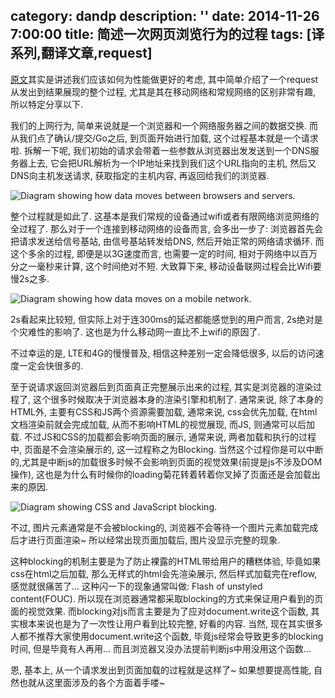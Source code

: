 category: dandp
description: ''
date: 2014-11-26 7:00:00
title: 简述一次网页浏览行为的过程
tags: [译系列,翻译文章,request]
---

<p><a href="http://alistapart.com/article/planning-for-performance">原文</a>其实是讲述我们应该如何为性能做更好的考虑, 其中简单介绍了一个request从发出到结果展现的整个过程, 尤其是其在移动网络和常规网络的区别非常有趣, 所以特定分享以下.</p>

<p>我们的上网行为, 简单来说就是一个浏览器和一个网络服务器之间的数据交换.  而从我们点了确认/提交/Go之后, 到页面开始进行加载, 这个过程基本就是一个请求啦. 拆解一下呢, 我们初始的请求会带着一些参数从浏览器出发发送到一个DNS服务器上去, 它会把URL解析为一个IP地址来找到我们这个URL指向的主机, 然后又DNS向主机发送请求, 获取指定的主机内容, 再返回给我们的浏览器.</p>

<p><img src="http://alistapart.com/d/409/3.1.jpg" alt="Diagram showing how data moves between browsers and servers." title=""></p>

<p>整个过程就是如此了. 这基本是我们常规的设备通过wifi或者有限网络浏览网络的全过程了. 那么对于一个连接到移动网络的设备而言, 会多出一步了: 浏览器首先会把请求发送给信号基站, 由信号基站转发给DNS, 然后开始正常的网络请求循环.  而这个多余的过程, 即便是以3G速度而言, 也需要一定的时间, 相对于网络中以百万分之一毫秒来计算, 这个时间绝对不短. 大致算下来, 移动设备联网过程会比Wifi要慢2s之多.</p>
<!--more-->


<p><img src="http://alistapart.com/d/409/3.2.jpg" alt="Diagram showing how data moves on a mobile network." title=""></p>

<p>2s看起来比较短, 但实际上对于连300ms的延迟都能感觉到的用户而言, 2s绝对是个灾难性的影响了. 这也是为什么移动网一直比不上wifi的原因了. </p>

<p>不过幸运的是, LTE和4G的慢慢普及, 相信这种差别一定会降低很多, 以后的访问速度一定会快很多的.</p>

<p>至于说请求返回浏览器后到页面真正完整展示出来的过程, 其实是浏览器的渲染过程了, 这个很多时候取决于浏览器本身的渲染引擎和机制了. 通常来说, 除了本身的HTML外, 主要有CSS和JS两个资源需要加载, 通常来说, css会优先加载,  在html文档渲染前就会完成加载, 从而不影响HTML的视觉展现, 而JS, 则通常可以后加载. 不过JS和CSS的加载都会影响页面的展示, 通常来说, 两者加载和执行的过程中, 页面是不会渲染展示的, 这一过程称之为Blocking.  当然这个过程你是可以中断的,尤其是中断js的加载很多时候不会影响到页面的视觉效果(前提是js不涉及DOM操作), 这也是为什么有时候你的loading菊花转着转着你叉掉了页面还是会加载出来的原因.</p>

<p><img src="http://alistapart.com/d/409/3.3.jpg" alt="Diagram showing CSS and JavaScript blocking." title=""></p>

<p>不过, 图片元素通常是不会被blocking的, 浏览器不会等待一个图片元素加载完成后才进行页面渲染~ 所以经常出现页面加载后, 图片没显示完整的现象.</p>

<p>这种blocking的机制主要是为了防止裸露的HTML带给用户的糟糕体验, 毕竟如果css在html之后加载, 那么无样式的html会先渲染展示, 然后样式加载完在reflow, 感觉就很痛苦了... 这种闪一下的现象通常叫做: Flash of unstyled content(FOUC). 所以现在浏览器通常都采取blocking的方式来保证用户看到的页面的视觉效果. 而blocking对js而言主要是为了应对document.write这个函数, 其实根本来说也是为了一次性让用户看到比较完整, 好看的内容. 当然, 现在其实很多人都不推荐大家使用document.write这个函数, 毕竟js经常会导致更多的blocking时间, 但是毕竟有人再用... 而且浏览器又没办法提前判断js中用没用这个函数...</p>

<p>恩, 基本上, 从一个请求发出到页面加载的过程就是这样了~ 如果想要提高性能, 自然也就从这里面涉及的各个方面着手喽~</p>
